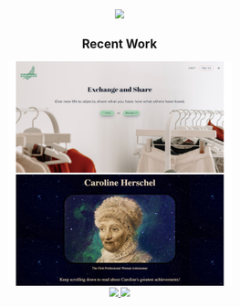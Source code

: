 <div align='center'>
   <img src="https://media.giphy.com/media/uMTyymkLjRQ8ribNNP/giphy.gif" width=220/>
   <h2> Recent Work </h2>
   </div>
   
  <div align=center>
  <img src="./img/reloved.JPEG" height=195 width=395/>
  <img src="./img/tribute.JPEG" height=195 width=395 />
  </div>

  <div align=center>
    <a href="https://github.com/sandiskolarczyk/ReLoved">
      <img src="https://github-readme-stats.vercel.app/api/pin/?username=sandiskolarczyk&repo=ReLoved&theme=outrun">
    </a>
    <a href="https://github.com/sandiskolarczyk/Tribute-Page">
     <img src="https://github-readme-stats.vercel.app/api/pin/?username=sandiskolarczyk&repo=Tribute-Page&theme=outrun">
    </a>
  </div>
